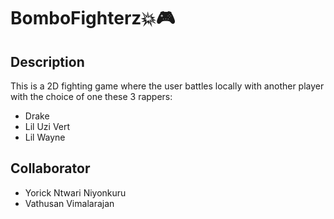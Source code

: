 # BomboFighterz💥🎮

## Description

This is a 2D fighting game where the user battles locally with another player with the choice of one these 3 rappers:

* Drake 
* Lil Uzi Vert
* Lil Wayne

## Collaborator 

- Yorick Ntwari Niyonkuru
- Vathusan Vimalarajan


